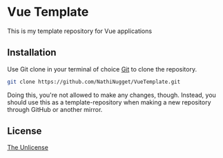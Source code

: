 # Vue Template

This is my template repository for Vue applications

## Installation

Use Git clone in your terminal of choice [Git](https://git-scm.com/) to clone the repository.

```bash
git clone https://github.com/NathiNugget/VueTemplate.git
```
Doing this, you're not allowed to make any changes, though. 
Instead, you should use this as a template-repository when making a new repository through GitHub or another mirror. 

## License

[The Unlicense](https://choosealicense.com/licenses/unlicense/)
